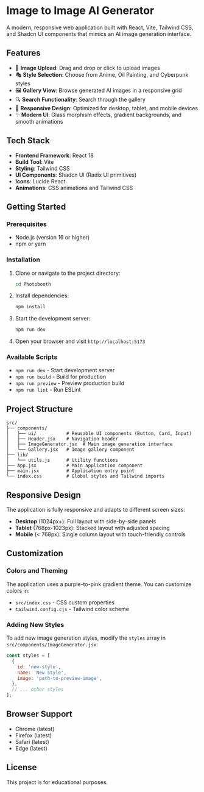 # Image to Image AI Generator

A modern, responsive web application built with React, Vite, Tailwind CSS, and Shadcn UI components that mimics an AI image generation interface.

## Features

- 🎨 **Image Upload**: Drag and drop or click to upload images
- 🎭 **Style Selection**: Choose from Anime, Oil Painting, and Cyberpunk styles
- 🖼️ **Gallery View**: Browse generated AI images in a responsive grid
- 🔍 **Search Functionality**: Search through the gallery
- 📱 **Responsive Design**: Optimized for desktop, tablet, and mobile devices
- ✨ **Modern UI**: Glass morphism effects, gradient backgrounds, and smooth animations

## Tech Stack

- **Frontend Framework**: React 18
- **Build Tool**: Vite
- **Styling**: Tailwind CSS
- **UI Components**: Shadcn UI (Radix UI primitives)
- **Icons**: Lucide React
- **Animations**: CSS animations and Tailwind CSS

## Getting Started

### Prerequisites

- Node.js (version 16 or higher)
- npm or yarn

### Installation

1. Clone or navigate to the project directory:
   ```bash
   cd Photobooth
   ```

2. Install dependencies:
   ```bash
   npm install
   ```

3. Start the development server:
   ```bash
   npm run dev
   ```

4. Open your browser and visit `http://localhost:5173`

### Available Scripts

- `npm run dev` - Start development server
- `npm run build` - Build for production
- `npm run preview` - Preview production build
- `npm run lint` - Run ESLint

## Project Structure

```
src/
├── components/
│   ├── ui/           # Reusable UI components (Button, Card, Input)
│   ├── Header.jsx    # Navigation header
│   ├── ImageGenerator.jsx  # Main image generation interface
│   └── Gallery.jsx   # Image gallery component
├── lib/
│   └── utils.js      # Utility functions
├── App.jsx           # Main application component
├── main.jsx          # Application entry point
└── index.css         # Global styles and Tailwind imports
```

## Responsive Design

The application is fully responsive and adapts to different screen sizes:

- **Desktop** (1024px+): Full layout with side-by-side panels
- **Tablet** (768px-1023px): Stacked layout with adjusted spacing
- **Mobile** (< 768px): Single column layout with touch-friendly controls

## Customization

### Colors and Theming

The application uses a purple-to-pink gradient theme. You can customize colors in:
- `src/index.css` - CSS custom properties
- `tailwind.config.cjs` - Tailwind color scheme

### Adding New Styles

To add new image generation styles, modify the `styles` array in `src/components/ImageGenerator.jsx`:

```javascript
const styles = [
  {
    id: 'new-style',
    name: 'New Style',
    image: 'path-to-preview-image',
  },
  // ... other styles
];
```

## Browser Support

- Chrome (latest)
- Firefox (latest)
- Safari (latest)
- Edge (latest)

## License

This project is for educational purposes.
